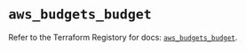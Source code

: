 # `aws_budgets_budget`

Refer to the Terraform Registory for docs: [`aws_budgets_budget`](https://registry.terraform.io/providers/hashicorp/aws/5.27.0/docs/resources/budgets_budget).
